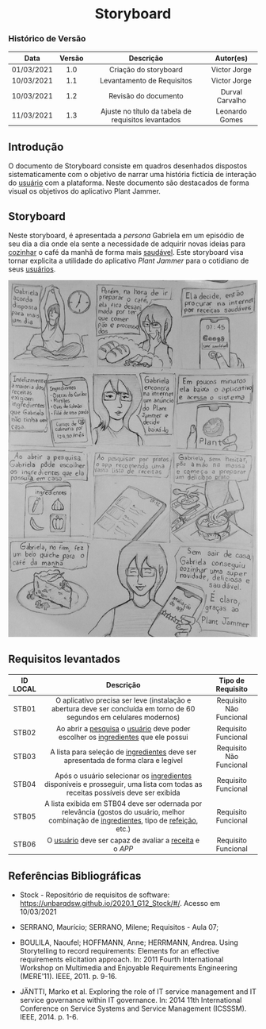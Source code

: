 # <center> Storyboard

### Histórico de Versão
|    Data    | Versão | Descrição             | Autor(es)       |
| :--------: | :----: | :-------------------: | :-------------: |
| 01/03/2021 |  1.0   | Criação do storyboard |   Victor Jorge  |
| 10/03/2021 |  1.1   | Levantamento de Requisitos | Victor Jorge |
| 10/03/2021 |  1.2   | Revisão do documento  | Durval Carvalho |
| 11/03/2021 |  1.3   | Ajuste no título da tabela de requisitos levantados  | Leonardo Gomes |


## Introdução

O documento de Storyboard consiste em quadros desenhados dispostos sistematicamente com o objetivo de narrar uma história fictícia de interação do [usuário](pages/ponto_de_controle_3/lexico?id=usuário) com a plataforma. Neste documento são destacados de forma visual os objetivos do aplicativo Plant Jammer.

## Storyboard

Neste storyboard, é apresentada a _persona_ Gabriela em um episódio de seu dia a dia onde ela sente a necessidade de adquirir novas ideias para [cozinhar](pages/ponto_de_controle_3/lexico?id=preparar-receita) o café da manhã de forma mais [saudável](pages/ponto_de_controle_3/lexico?id=Saudável). Este storyboard visa tornar explicita a utilidade do aplicativo _Plant Jammer_ para o cotidiano de seus [usuários](pages/ponto_de_controle_3/lexico?id=usuário).

![StoryBoard](../../assets/images/storyboard.jpg)

## Requisitos levantados

| ID LOCAL | Descrição | Tipo de Requisito |
| :-: | :-------: | :--: |
| STB01 | O aplicativo precisa ser leve (instalação e abertura deve ser concluída em torno de 60 segundos em celulares modernos) | Requisito Não Funcional |
| STB02 | Ao abrir a [pesquisa](pages/ponto_de_controle_3/lexico?id=pesquisar-receita) o [usuário](pages/ponto_de_controle_3/lexico?id=usuário) deve poder escolher os [ingredientes](pages/ponto_de_controle_3/lexico?id=ingrediente) que ele possui | Requisito Funcional |
| STB03 | A lista para seleção de [ingredientes](pages/ponto_de_controle_3/lexico?id=ingrediente) deve ser apresentada de forma clara e legível | Requisito Não Funcional |
| STB04 | Após o usuário selecionar os [ingredientes](pages/ponto_de_controle_3/lexico?id=ingrediente) disponíveis e prosseguir, uma lista com todas as receitas possíveis deve ser exibida | Requisito Funcional |
| STB05 | A lista exibida em STB04 deve ser odernada por relevância (gostos do usuário, melhor combinação de [ingredientes](pages/ponto_de_controle_3/lexico?id=ingrediente), tipo de [refeição](pages/ponto_de_controle_3/lexico?id=comida), etc.) | Requisito Funcional |
| STB06 | O [usuário](pages/ponto_de_controle_3/lexico?id=usuário) deve ser capaz de avaliar a [receita](pages/ponto_de_controle_3/lexico?id=avaliar-receita) e o _APP_ | Requisito Funcional |

## Referências Bibliográficas

- Stock - Repositório de requisitos de software: https://unbarqdsw.github.io/2020.1_G12_Stock/#/. Acesso em 10/03/2021

- SERRANO, Maurício; SERRANO, Milene; Requisitos - Aula 07;

- BOULILA, Naoufel; HOFFMANN, Anne; HERRMANN, Andrea. Using Storytelling to record requirements: Elements for an effective requirements elicitation approach. In: 2011 Fourth International Workshop on Multimedia and Enjoyable Requirements Engineering (MERE'11). IEEE, 2011. p. 9-16.

- JÄNTTI, Marko et al. Exploring the role of IT service management and IT service governance within IT governance. In: 2014 11th International Conference on Service Systems and Service Management (ICSSSM). IEEE, 2014. p. 1-6.
